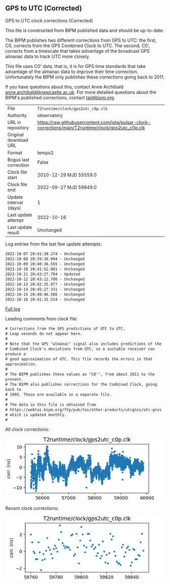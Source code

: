 
## GPS to UTC (Corrected)

GPS to UTC clock corrections (Corrected)

This file is constructed from BIPM published data and should be up-to-date.

The BIPM publishes two different corrections from GPS to UTC:
the first, C0, corrects from the GPS Combined Clock to UTC. The second,
C0', corrects from a timescale that takes advantage of the broadcast
GPS almanac data to track UTC more closely.

This file uses C0' data, that is, it is for GPS time standards that
take advantage of the almanac data to improve their time correction.
Unfortunately the BIPM only publishes these corrections going back
to 2011.

If you have questions about this, contact Anne Archibald
<anne.archibald@newcastle.ac.uk>. For more detailed questions
about the BIPM's published corrections, contact <tai@bipm.org>.

|     |     |
|:--- |:--- |
| File | `T2runtime/clock/gps2utc_c0p.clk` |
| Authority | observatory |
| URL in repository | <https://raw.githubusercontent.com/ipta/pulsar-clock-corrections/main/T2runtime/clock/gps2utc_c0p.clk> |
| Original download URL | <None> |
| Format | tempo2 |
| Bogus last correction | False |
| Clock file start | 2010-12-29 MJD 55559.0 |
| Clock file end | 2022-09-27 MJD 59849.0 |
| Update interval (days) | 1 |
| Last update attempt | 2022-10-16 |
| Last update result | Unchanged |

Log entries from the last few update attempts:
```
2022-10-07 20:41:30.274 - Unchanged
2022-10-08 20:39:38.994 - Unchanged
2022-10-09 20:40:36.555 - Unchanged
2022-10-10 20:41:52.081 - Unchanged
2022-10-11 20:43:27.794 - Updated
2022-10-12 20:43:12.700 - Unchanged
2022-10-13 20:42:35.977 - Unchanged
2022-10-14 20:45:27.331 - Unchanged
2022-10-15 20:40:46.508 - Unchanged
2022-10-16 20:41:15.514 - Unchanged
```
[Full log](https://raw.githubusercontent.com/ipta/pulsar-clock-corrections/main/log/T2runtime/clock/gps2utc_c0p.clk.log)

Leading comments from clock file:

    # Corrections from the GPS predictions of UTC to UTC.
    # Leap seconds do not appear here.
    #
    # Note that the GPS "almanac" signal also includes predictions of the
    # Combined Clock's deviations from UTC, so a suitable receiver can produce a
    # good approximation of UTC. This file records the errors in that approximation.
    #
    # The BIPM publishes these values as "C0'", from about 2011 to the present.
    # The BIPM also publishes corrections for the Combined Clock, going back to
    # 1993. Those are available in a separate file.
    #
    # The data in this file is obtained from
    # https://webtai.bipm.org/ftp/pub/tai/other-products/utcgnss/utc-gnss
    # which is updated monthly.
    #



All clock corrections:

![plot of all clock corrections](gps2utc_c0p.clk.png "All corrections")

Recent clock corrections:

![plot of recent clock corrections](gps2utc_c0p.clk.short.png "Recent corrections")

